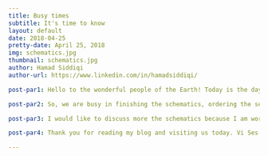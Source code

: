 ```yaml
---
title: Busy times
subtitle: It's time to know
layout: default
date: 2018-04-25
pretty-date: April 25, 2018
img: schematics.jpg
thumbnail: schematics.jpg
author: Hamad Siddiqi
author-url: https://www.linkedin.com/in/hamadsiddiqi/

post-par1: Hello to the wonderful people of the Earth! Today is the day you will know how the electrical work is coming along. The Critical Design Review (CDR) is fast approaching and the finalized version of the electrical system is due before May 14, 2018, therefore since the past few weeks, the team has its foot on the accelerator and working hard to complete its tasks on time.

post-par2: So, we are busy in finishing the schematics, ordering the sensors, but most importantly some of the critical components have started to arrive which require extensive testing to validate our experimental design setup.

post-par3: I would like to discuss more the schematics because I am working on it for some weeks now. According to my experience up till this time, I should tell you some points that everything seems very simple and easy at the beginning of the design but later when you go deeper and start to work on the details then you realize that the things are not as easy as you think. Also, other teams such as science, mechanical or thermal put their influence on your design and many times you need to cope with their demands. Anyhow, the key is to keep up your morale and be positive all the time.

post-par4: Thank you for reading my blog and visiting us today. Vi Ses! (We see each other again)

---
```

